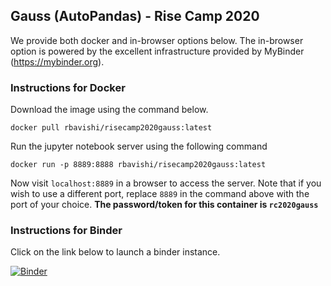 ## Gauss (AutoPandas) - Rise Camp 2020

We provide both docker and in-browser options below. The in-browser option is powered by the excellent infrastructure provided by MyBinder (https://mybinder.org).


### Instructions for Docker

Download the image using the command below. 
```
docker pull rbavishi/risecamp2020gauss:latest
```

Run the jupyter notebook server using the following command
```
docker run -p 8889:8888 rbavishi/risecamp2020gauss:latest
```

Now visit `localhost:8889` in a browser to access the server. Note that if you wish to use a different port, replace `8889` in the command above with the port of your choice. **The password/token for this container is `rc2020gauss`**

### Instructions for Binder

Click on the link below to launch a binder instance.

[![Binder](https://mybinder.org/badge_logo.svg)](https://mybinder.org/v2/gh/rbavishi/gauss-rise-camp/master?filepath=Gauss-AutoPandas-Tutorial.ipynb)
